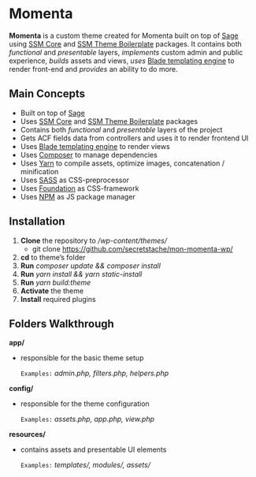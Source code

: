 # Momenta

**Momenta** is a custom theme created for Momenta built on top of [Sage](https://roots.io/sage/) using [SSM Core](https://github.com/secretstache/ssm-core) and [SSM Theme Boilerplate](https://github.com/secretstache/ssm-theme-boilerplate) packages. It contains both *functional* and *presentable* layers, *implements* custom admin and public experience, *builds* assets and views, *uses* [Blade templating engine](https://laravel.com/docs/5.7/blade) to render front-end and *provides* an ability to do more.

## Main Concepts

- Built on top of [Sage](https://roots.io/sage/)
- Uses [SSM Core](https://github.com/secretstache/ssm-core) and [SSM Theme Boilerplate](https://github.com/secretstache/ssm-theme-boilerplate) packages
- Contains both *functional* and *presentable* layers of the project
- Gets ACF fields data from controllers and uses it to render frontend UI
- Uses [Blade templating engine](https://laravel.com/docs/5.7/blade) to render views
- Uses [Composer](https://getcomposer.org/) to manage dependencies
- Uses [Yarn](https://yarnpkg.com/en/) to compile assets, optimize images, concatenation / minification
- Uses [SASS](https://sass-lang.com/) as CSS-preprocessor
- Uses [Foundation](https://foundation.zurb.com/) as CSS-framework
- Uses [NPM](https://www.npmjs.com/) as JS package manager

## Installation

1. **Clone** the repository to */wp-content/themes/*
	- git clone https://github.com/secretstache/mon-momenta-wp/
2. **cd** to theme’s folder
3. **Run** *composer update && composer install*
4. **Run** *yarn install && yarn static-install*
5. **Run** *yarn build:theme*
6. **Activate** the theme
7. **Install** required plugins


## Folders Walkthrough

**app/**

- responsible for the basic theme setup

	`Examples:` *admin.php, filters.php, helpers.php*

**config/**

- responsible for the theme configuration

	`Examples:` *assets.php, app.php, view.php*

**resources/**

- contains assets and presentable UI elements

	`Examples:` *templates/, modules/, assets/*